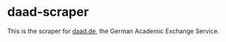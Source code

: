 # daad-scraper

This is the scraper for [daad.de](https://www.daad.de/de/studieren-und-forschen-in-deutschland/stipendien-finden/), the German Academic Exchange Service.